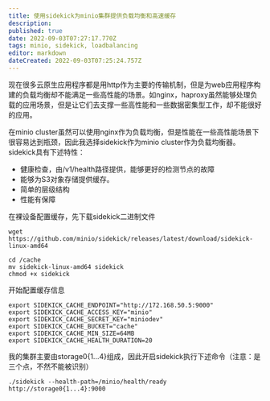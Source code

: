 ```yaml
---
title: 使用sidekick为minio集群提供负载均衡和高速缓存
description: 
published: true
date: 2022-09-03T07:27:17.770Z
tags: minio, sidekick, loadbalancing
editor: markdown
dateCreated: 2022-09-03T07:25:24.757Z
---
```


现在很多云原生应用程序都是用http作为主要的传输机制，但是为web应用程序构建的负载均衡却不能满足一些高性能的场景。如nginx，haproxy虽然能够处理负载的应用场景，但是让它们去支撑一些高性能和一些数据密集型工作，却不能很好的应用。

在minio cluster虽然可以使用nginx作为负载均衡，但是性能在一些高性能场景下很容易达到瓶颈，因此我选择sidekick作为minio cluster作为负载均衡器。sidekick具有下述特性：

- 健康检查，由/v1/health路径提供，能够更好的检测节点的故障
- 能够为S3对象存储提供缓存。
- 简单的层级结构
- 性能有保障

在裸设备配置缓存，先下载sidekick二进制文件

```
wget https://github.com/minio/sidekick/releases/latest/download/sidekick-linux-amd64
```

`````
cd /cache
mv sidekick-linux-amd64 sidekick
chmod +x sidekick
`````

开始配置缓存信息

```
export SIDEKICK_CACHE_ENDPOINT="http://172.168.50.5:9000"
export SIDEKICK_CACHE_ACCESS_KEY="minio"
export SIDEKICK_CACHE_SECRET_KEY="miniodev"
export SIDEKICK_CACHE_BUCKET="cache"
export SIDEKICK_CACHE_MIN_SIZE=64MB
export SIDEKICK_CACHE_HEALTH_DURATION=20
```

我的集群主要由storage0{1...4}组成，因此开启sidekick执行下述命令（注意：是三个点，不然不能被识别）

```
./sidekick --health-path=/minio/health/ready http://storage0{1...4}:9000
```

